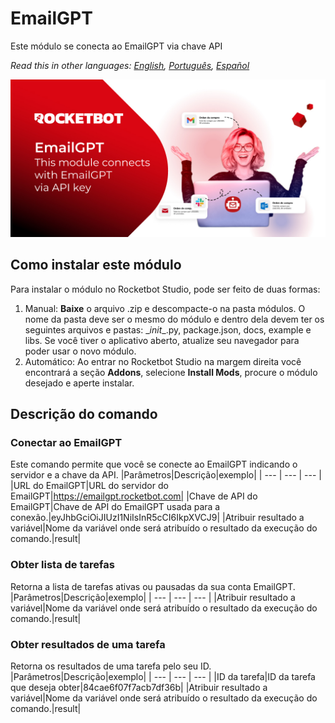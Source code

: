 # EmailGPT
  
Este módulo se conecta ao EmailGPT via chave API  

*Read this in other languages: [English](Manual_EmailGPT.md), [Português](Manual_EmailGPT.pr.md), [Español](Manual_EmailGPT.es.md)*
  
![banner](imgs/Banner_EmailGPT.jpg)
## Como instalar este módulo
  
Para instalar o módulo no Rocketbot Studio, pode ser feito de duas formas:
1. Manual: __Baixe__ o arquivo .zip e descompacte-o na pasta módulos. O nome da pasta deve ser o mesmo do módulo e dentro dela devem ter os seguintes arquivos e pastas: \__init__.py, package.json, docs, example e libs. Se você tiver o aplicativo aberto, atualize seu navegador para poder usar o novo módulo.
2. Automático: Ao entrar no Rocketbot Studio na margem direita você encontrará a seção **Addons**, selecione **Install Mods**, procure o módulo desejado e aperte instalar.  


## Descrição do comando

### Conectar ao EmailGPT
  
Este comando permite que você se conecte ao EmailGPT indicando o servidor e a chave da API.
|Parâmetros|Descrição|exemplo|
| --- | --- | --- |
|URL do EmailGPT|URL do servidor do EmailGPT|https://emailgpt.rocketbot.com|
|Chave de API do EmailGPT|Chave de API do EmailGPT usada para a conexão.|eyJhbGciOiJIUzI1NiIsInR5cCI6IkpXVCJ9|
|Atribuir resultado a variável|Nome da variável onde será atribuído o resultado da execução do comando.|result|

### Obter lista de tarefas
  
Retorna a lista de tarefas ativas ou pausadas da sua conta EmailGPT.
|Parâmetros|Descrição|exemplo|
| --- | --- | --- |
|Atribuir resultado a variável|Nome da variável onde será atribuído o resultado da execução do comando.|result|

### Obter resultados de uma tarefa
  
Retorna os resultados de uma tarefa pelo seu ID.
|Parâmetros|Descrição|exemplo|
| --- | --- | --- |
|ID da tarefa|ID da tarefa que deseja obter|84cae6f07f7acb7df36b|
|Atribuir resultado a variável|Nome da variável onde será atribuído o resultado da execução do comando.|result|
